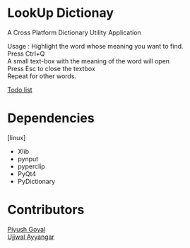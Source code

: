 # LookUp Dictionay

A Cross Platform Dictionary Utility Application

Usage :
	Highlight the word whose meaning you want to find.<br/>
	Press Ctrl+Q<br/>
	A small text-box with the meaning of the word will open<br/>
	Press Esc to close the textbox <br/>
	Repeat for other words.<br/>



<a href ="https://github.com/GDGVIT/LookUp_Dictionary/blob/master/Partial/Todo.md"> Todo list<a><br/>

# Dependencies
[linux]
* Xlib
* pynput
* pyperclip
* PyQt4
* PyDictionary

# Contributors
<a href="https://github.com/PiyushGoyal443">Piyush Goyal</a><br />
<a href="https://github.com/UjjwalAyyangar">Ujjwal Ayyangar</a>

